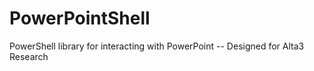 # PowerPointShell
PowerShell library for interacting with PowerPoint -- Designed for Alta3 Research
